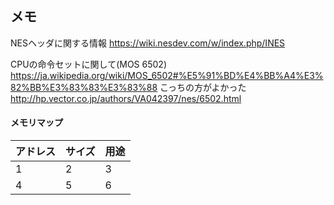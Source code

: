 ## メモ

NESヘッダに関する情報
https://wiki.nesdev.com/w/index.php/INES

CPUの命令セットに関して(MOS 6502)
https://ja.wikipedia.org/wiki/MOS_6502#%E5%91%BD%E4%BB%A4%E3%82%BB%E3%83%83%E3%83%88
こっちの方がよかった
http://hp.vector.co.jp/authors/VA042397/nes/6502.html


#### メモリマップ

|アドレス  |サイズ  |用途  |
|---|---|---|
|1  |2  |3  |
|4  |5  |6  |
